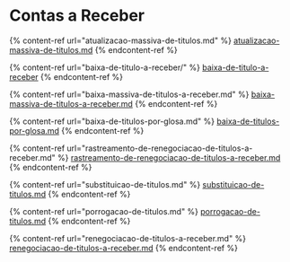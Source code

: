# Contas a Receber

{% content-ref url="atualizacao-massiva-de-titulos.md" %}
[atualizacao-massiva-de-titulos.md](atualizacao-massiva-de-titulos.md)
{% endcontent-ref %}

{% content-ref url="baixa-de-titulo-a-receber/" %}
[baixa-de-titulo-a-receber](baixa-de-titulo-a-receber/)
{% endcontent-ref %}

{% content-ref url="baixa-massiva-de-titulos-a-receber.md" %}
[baixa-massiva-de-titulos-a-receber.md](baixa-massiva-de-titulos-a-receber.md)
{% endcontent-ref %}

{% content-ref url="baixa-de-titulos-por-glosa.md" %}
[baixa-de-titulos-por-glosa.md](baixa-de-titulos-por-glosa.md)
{% endcontent-ref %}

{% content-ref url="rastreamento-de-renegociacao-de-titulos-a-receber.md" %}
[rastreamento-de-renegociacao-de-titulos-a-receber.md](rastreamento-de-renegociacao-de-titulos-a-receber.md)
{% endcontent-ref %}

{% content-ref url="substituicao-de-titulos.md" %}
[substituicao-de-titulos.md](substituicao-de-titulos.md)
{% endcontent-ref %}

{% content-ref url="porrogacao-de-titulos.md" %}
[porrogacao-de-titulos.md](porrogacao-de-titulos.md)
{% endcontent-ref %}

{% content-ref url="renegociacao-de-titulos-a-receber.md" %}
[renegociacao-de-titulos-a-receber.md](renegociacao-de-titulos-a-receber.md)
{% endcontent-ref %}

